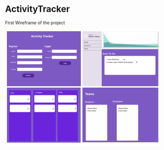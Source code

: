 # ActivityTracker


First Wireframe of the project

![alt text](https://github.com/Rrezon123/ActivityTracker/blob/master/WireFrame.png?raw=true)
